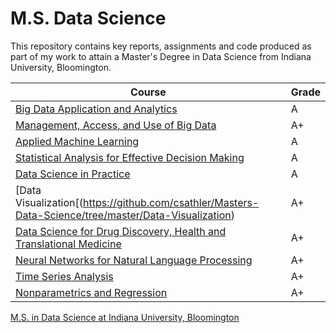 # M.S. Data Science

This repository contains key reports, assignments and code produced as part of my work to attain a Master's Degree in Data Science from Indiana University, Bloomington.

| Course  | Grade |
|---|---|
| [Big Data Application and Analytics](https://github.com/csathler/Masters-Data-Science/tree/master/Big-Data-Apps-and-Analytics) | A |
| [Management, Access, and Use of Big Data](https://github.com/csathler/Masters-Data-Science/tree/master/Management-Access-Use-of-Big-Data)  |   A+  |
| [Applied Machine Learning](https://github.com/csathler/Masters-Data-Science/tree/master/Applied-Machine-Learning)  |  A  |
| [Statistical Analysis for Effective Decision Making](https://github.com/csathler/Masters-Data-Science/tree/master/Stats-for-Effective-Decision-Making) | A |
| [Data Science in Practice](https://github.com/csathler/Masters-Data-Science/tree/master/Data-Science-in-Practice)  |  A  |
| [Data Visualization[(https://github.com/csathler/Masters-Data-Science/tree/master/Data-Visualization) | A+ |
| [Data Science for Drug Discovery, Health and Translational Medicine](https://github.com/csathler/Masters-Data-Science/tree/master/Data-Science-for-Health-Informatics) |  A+  |
| [Neural Networks for Natural Language Processing](https://github.com/csathler/Masters-Data-Science/tree/master/Neural-Nets-for-NLP) | A+ | 
| [Time Series Analysis](https://github.com/csathler/Masters-Data-Science/tree/master/Time-Series-Analysis)  | A+ |
| [Nonparametrics and Regression](https://github.com/csathler/Masters-Data-Science/tree/master/Nonparametrics-and-Regression) | A+ |


[M.S. in Data Science at Indiana University, Bloomington](https://datascience.indiana.edu/programs/ms-data-science-online.html)

